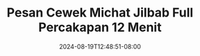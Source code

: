 --- 
title: "Pesan Cewek Michat Jilbab Full Percakapan 12 Menit"
description: "    Pesan Cewek Michat Jilbab Full Percakapan 12 Menit yandek   new"
date: 2024-08-19T12:48:51-08:00
file_code: "blr89w7d5k44"
draft: false
cover: "eex6fp2e5ecm7yfn.jpg"
tags: ["Pesan", "Cewek", "Michat", "Jilbab", "Full", "Percakapan", "Menit", "bokep-indo", "bokep-viral", "bokep-ig"]
length: 751
fld_id: "1390190"
foldername: "093"
categories: ["093"]
views: 597
---